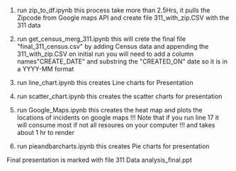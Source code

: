1. run zip_to_df.ipynb 
	this process take more than 2.5Hrs, it pulls the Zipcode from Google maps API and create file 311_with_zip.CSV with the 311 data

2. run get_census_merg_311.ipynb
	this will crete the final file "final_311_census.csv"  by adding Census data and appending the 311_with_zip.CSV
	on initial run you will need to add a column names"CREATE_DATE" and substring the "CREATED_ON" date so it is in a YYYY-MM format

3. run line_chart.ipynb this creates Line charts for Presentation

4. run scatter_chart.ipynb this creates the scatter charts for presentation

5. run Google_Maps.ipynb this creates the heat map and plots the locations of incidents on google maps
!!! Note that if you run line 17 it will consume most if not all resoures on your computer
!!! and takes about 1 hr to render

6. run pieandbarcharts.ipynb this creates Pie charts for presentation

Final presentation is marked with file 311 Data analysis_final.ppt

